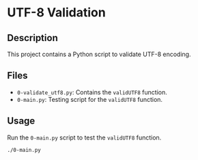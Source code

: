 # UTF-8 Validation

## Description
This project contains a Python script to validate UTF-8 encoding.

## Files
- `0-validate_utf8.py`: Contains the `validUTF8` function.
- `0-main.py`: Testing script for the `validUTF8` function.

## Usage
Run the `0-main.py` script to test the `validUTF8` function.

```bash
./0-main.py

